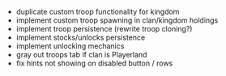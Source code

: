 - duplicate custom troop functionality for kingdom
- implement custom troop spawning in clan/kingdom holdings
- implement troop persistence (rewrite troop cloning?)
- implement stocks/unlocks persistence
- implement unlocking mechanics
- gray out troops tab if clan is Playerland
- fix hints not showing on disabled button / rows
